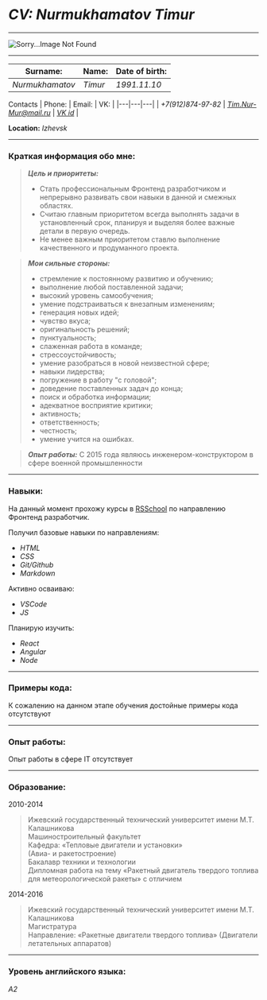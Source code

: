 # _**CV:**_ *Nurmukhamatov Timur*
---
![Sorry...Image Not Found](https://github.com/TimNurMur/rsschool-cv/)

---

| Surname: | Name: | Date of birth: |
|---|---|---|
| *Nurmukhamatov* | *Timur* | *1991.11.10* |

Contacts
| Phone: | Email: | VK: |
|---|---|---|
| *+7(912)874-97-82* | *Tim.Nur-Mur@mail.ru* | *[VK id](https://vk.com/idrakosha)* |

**Location:** *Izhevsk*

---
### **Краткая информация обо мне:**
>
> _**Цель и приоритеты:**_
> - Стать профессиональным Фронтенд разработчиком и непрерывно развивать свои навыки в данной и смежных областях.
> - Считаю главным приоритетом всегда выполнять задачи в установленный срок, планируя и выделяя более важные детали в первую очередь.
> - Не менее важным приоритетом ставлю выполнение качественного и продуманного проекта.

>
> _**Мои сильные стороны:**_
> - стремление к постоянному развитию и обучению;
> - выполнение любой поставленной задачи;
> - высокий уровень самообучения;
> - умение подстраиваться к внезапным изменениям;
> - генерация новых идей;
> - чувство вкуса;
> - оригинальность решений;
> - пунктуальность;
> - слаженная работа в команде;
> - стрессоустойчивость;
> - умение разобраться в новой неизвестной сфере;
> - навыки лидерства;
> - погружение в работу "с головой";
> - доведение поставленных задач до конца;
> - поиск и обработка информации;
> - адекватное восприятие критики;
> - активность;
> - ответственность;
> - честность;
> - умение учится на ошибках.

>
> _**Опыт работы:**_
> С 2015 года являюсь инженером-конструктором в сфере военной промышленности

---

### **Навыки:**
На данный момент прохожу курсы в [RSSchool](https://app.rs.school) по направлению Фронтенд разработчик.

Получил базовые навыки по направлениям:
- *HTML*
- *CSS*
- *Git/Github*
- *Markdown*

Активно осваиваю:
- *VSCode*
- *JS*

Планирую изучить:
- *React*
- *Angular*
- *Node*

---

### **Примеры кода:**

К сожалению на данном этапе обучения достойные примеры кода отсутствуют

---

### **Опыт работы:**

Опыт работы в сфере IT отсутствует

---

### **Образование:**

2010-2014
> Ижевский государственный технический университет имени М.Т. Калашникова\
Машиностроительный факультет\
Кафедра: «Тепловые двигатели и установки»\
(Авиа- и ракетостроение)\
Бакалавр техники и технологии\
Дипломная работа на тему «Ракетный двигатель твердого топлива для метеорологической ракеты» с отличием

2014-2016
> Ижевский государственный технический университет имени М.Т. Калашникова\
Магистратура\
Направление: «Ракетные двигатели твердого топлива»
(Двигатели летательных аппаратов)

---

### **Уровень английского языка:**

*A2*
